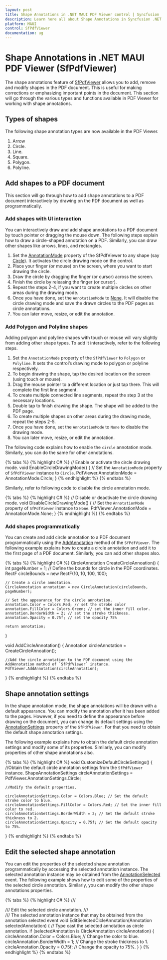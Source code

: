 ```yaml
---
layout: post
title: Shape Annotations in .NET MAUI PDF Viewer control | Syncfusion
description: Learn here all about Shape Annotations in Syncfusion .NET MAUI PDF Viewer (SfPdfViewer) control and its types.
platform: MAUI
control: SfPdfViewer
documentation: ug
---
```


# Shape Annotations in .NET MAUI PDF Viewer (SfPdfViewer)

The shape annotations feature of [SfPdfViewer](https://help.syncfusion.com/cr/maui/Syncfusion.Maui.PdfViewer.SfPdfViewer.html) allows you to add, remove and modify shapes in the PDF document. This is useful for making corrections or emphasizing important points in the document. This section will go through the various types and functions available in PDF Viewer for working with shape annotations.

## Types of shapes

The following shape annotation types are now available in the PDF Viewer.

1.	Arrow
2.	Circle.
3.	Line.
4.	Square.
5.	Polygon.
6.	Polyline.

## Add shapes to a PDF document

This section will go through how to add shape annotations to a PDF document interactively by drawing on the PDF document as well as programmatically.

### Add shapes with UI interaction

You can interactively draw and add shape annotations to a PDF document by touch pointer or dragging the mouse down. The following steps explain how to draw a circle-shaped annotation on a PDF. Similarly, you can draw other shapes like arrows, lines, and rectangles.

1.	Set the [AnnotationMode](https://help.syncfusion.com/cr/maui/Syncfusion.Maui.PdfViewer.SfPdfViewer.html#Syncfusion_Maui_PdfViewer_SfPdfViewer_AnnotationMode) property of the SfPdfViewer to any shape (say [Circle](https://help.syncfusion.com/cr/maui/Syncfusion.Maui.PdfViewer.AnnotationMode.html#Syncfusion_Maui_PdfViewer_AnnotationMode_Circle)). It activates the circle drawing mode on the control.
2.	Place your finger (or mouse) on the screen, where you want to start drawing the circle.
3.	Draw the circle by dragging the finger (or cursor) across the screen.
4.	Finish the circle by releasing the finger (or cursor).
5.	Repeat the steps 2-4, if you want to create multiple circles on other areas during the drawing mode.
6.	Once you have done, set the `AnnotationMode` to [None](https://help.syncfusion.com/cr/maui/Syncfusion.Maui.PdfViewer.AnnotationMode.html#Syncfusion_Maui_PdfViewer_AnnotationMode_None). It will disable the circle drawing mode and save the drawn circles to the PDF pages as circle annotations. 
7.	You can later move, resize, or edit the annotation.

### Add Polygon and Polyline shapes

Adding polygon and polyline shapes with touch or mouse will vary slightly from adding other shape types. To add it interactively, refer to the following steps.

1.	Set the `AnnotationMode` property of the `SfPdfViewer` to `Polygon` or `Polyline`. It sets the control’s drawing mode to polygon or polyline respectively.
2.	To begin drawing the shape, tap the desired location on the screen (using touch or mouse).
3.	Drag the mouse pointer to a different location or just tap there. This will complete the first line segment.
4.	To create multiple connected line segments, repeat the step 3 at the necessary locations.
5.	Double tap to finish drawing the shape. The shape will be added to the PDF page. 
6.	To create multiple shapes on other areas during the drawing mode, repeat the steps 2-5.
7.	Once you have done, set the `AnnotationMode` to `None` to disable the drawing mode.
8.	You can later move, resize, or edit the annotation.

The following code explains how to enable the `circle` annotation mode. Similarly, you can do the same for other annotations.

{% tabs %}
{% highlight C# %}
// Enable or activate the circle drawing mode.
void EnableCircleDrawingMode()
{
    // Set the `AnnotationMode` property of `SfPdfViewer` instance to `Circle`.
    PdfViewer.AnnotationMode = AnnotationMode.Circle;
}
{% endhighlight %}
{% endtabs %}

Similarly, refer to following code to disable the circle annotation mode.

{% tabs %}
{% highlight C# %}
// Disable or deactivate the circle drawing mode.
void DisableCircleDrawingMode()
{
    // Set the `AnnotationMode` property of `SfPdfViewer` instance to `None`.
    PdfViewer.AnnotationMode = AnnotationMode.None;
}
{% endhighlight %}
{% endtabs %}

### Add shapes programmatically

You can create and add circle annotation to a PDF document programmatically using the [AddAnnotation](https://help.syncfusion.com/cr/maui/Syncfusion.Maui.PdfViewer.SfPdfViewer.html#Syncfusion_Maui_PdfViewer_SfPdfViewer_AddAnnotation_Syncfusion_Maui_PdfViewer_Annotation_) method of the `SfPdfViewer`. The following example explains how to create a circle annotation and add it to the first page of a PDF document. Similarly, you can add other shapes also.

{% tabs %}
{% highlight C# %}
CircleAnnotation CreateCircleAnnoation()
{
    int pageNumber = 1;
    // Define the bounds for circle in the PDF coordinates.
    RectF circleBounds = new RectF(10, 10, 100, 100); 

    // Create a circle annotation.
    CircleAnnotation annotation = new CircleAnnotation(circleBounds, pageNumber);
    
    // Set the appearance for the circle annotation.
    annotation.Color = Colors.Red; // set the stroke color
    annotation.FillColor = Colors.Green; // set the inner fill color.
    annotation.BorderWidth = 2; // set the stroke thickness.
    annotation.Opacity = 0.75f; // set the opacity 75%

    return annotation;
}

void AddCircleAnnotation()
{
    Annotation circleAnnotation = CreateCircleAnnoation();

    //Add the circle annotation to the PDF document using the AddAnnotation method of `SfPdfViewer` instance.
    PdfViewer.AddAnnotation(circleAnnotation);
}
{% endhighlight %}
{% endtabs %}

## Shape annotation settings

In the shape annotation mode, the shape annotations will be drawn with a default appearance. You can modify the annotation after it has been added to the pages. However, if you need to define the appearance before drawing on the document, you can change its default settings using the [AnnotationSettings](https://help.syncfusion.com/cr/maui/Syncfusion.Maui.PdfViewer.SfPdfViewer.html#Syncfusion_Maui_PdfViewer_SfPdfViewer_AnnotationSettings) property of the `SfPdfViewer`. For that you need to obtain the default shape annotation settings.

The following example explains how to obtain the default circle annotation settings and modify some of its properties. Similarly, you can modify properties of other shape annotations also.

{% tabs %}
{% highlight C# %}
void CustomizeDefaultCircleSettings()
{
    //Obtain the default circle annotation settings from the `SfPdfViewer` instance.
    ShapeAnnotationSettings circleAnnotationSettings = PdfViewer.AnnotationSettings.Circle;

    //Modify the default properties.

    circleAnnotationSettings.Color = Colors.Blue; // Set the default stroke color to blue.
    circleAnnotationSettings.FillColor = Colors.Red; // Set the inner fill color to red.
    circleAnnotationSettings.BorderWidth = 2; // Set the default stroke thickness to 2.
    circleAnnotationSettings.Opacity = 0.75f; // Set the default opacity to 75%.
}
{% endhighlight %}
{% endtabs %}

## Edit the selected shape annotation

You can edit the properties of the selected shape annotation programmatically by accessing the selected annotation instance. The selected annotation instance may be obtained from the [AnnotationSelected](https://help.syncfusion.com/cr/maui/Syncfusion.Maui.PdfViewer.SfPdfViewer.html#Syncfusion_Maui_PdfViewer_SfPdfViewer_AnnotationSelected) event. The following example shows how to edit some of the properties of the selected circle annotation. Similarly, you can modify the other shape annotations properties.

{% tabs %}
{% highlight C# %}
/// <summary>
/// Edit the selected circle annotation.
/// </summary>
/// <param name="selectedAnnotation">The selected annotation instance that may be obtained from the annotation selected event</param>
void EditSelectedCicleAnnotation(Annotation selectedAnnotation)
{
    // Type cast the selected annotation as circle annotation.
    if (selectedAnnotation is CircleAnnotation circleAnnotation)
    {
        circleAnnotation.Color = Colors.Blue; // Change the color to blue.
        circleAnnotation.BorderWidth = 1; // Change the stroke thickness to 1.
        circleAnnotation.Opacity = 0.75f; // Change the opacity to 75%.
    }
}
{% endhighlight %}
{% endtabs %}